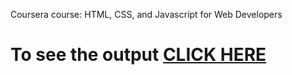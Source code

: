 Coursera course: HTML, CSS, and Javascript for Web Developers


# To see the output [CLICK HERE](https://Jahnavi4588.github.io/Course/module-5/index.html)
